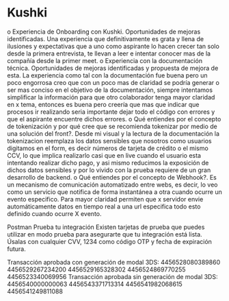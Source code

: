 # Kushki
o Experiencia de Onboarding con Kushki. Oportunidades de mejoras identificadas.
Una experiencia que definitivamente es grata y llena de ilusiones y expectativas que a uno como aspirante lo hacen crecer tan solo desde la primera entrevista, te llevan a leer e intentar conocer mas de la compañía desde la primer meet.
 o Experiencia con la documentación técnica. Oportunidades de mejoras identificadas y propuesta de mejora de esta. 
La experiencia como tal con la documentación fue buena pero un poco engorrosa creo que con un poco mas de claridad se podría generar o ser mas conciso en el objetivo de la documentación, siempre intentamos simplificar la información para que otro colaborador tenga mayor claridad en x tema, entonces es buena pero creería que mas que indicar que procesos ir realizando seria importante dejar todo el código con errores y que el aspirante encuentre dichos errores.
o Qué entiendes por el concepto de tokenización y por qué cree que se recomienda tokenizar por medio de una solución del front?.
Desde mi visual y la lectura de la documentación la tokenizacion reemplaza los datos sensibles que nosotros como usuarios digitamos en el form, es decir números de tarjeta de crédito o el mismo CCV, lo que implica realizarlo casi que en live cuando el usuario esta intentando realizar dicho pago, y asi mismo reducimos la exposición de dichos datos sensibles y por lo vivido con la prueba requiere de un gran desarrollo de backend.
 o Qué entiendes por el concepto de Webhook?.
Es un mecanismo de comunicación automatizado entre webs, es decir, lo veo como un servicio  que notifica de forma instantánea a otra cuando ocurre un evento especifico. Para mayor claridad permiten que x servidor envie automáticamente datos en tiempo real a una url especifica todo esto definido cuando ocurre X evento.



 
 Postman 
 Prueba tu integración
Existen tarjetas de prueba que puedes utilizar en modo prueba para asegurarte que tu integración está lista. Úsalas con cualquier CVV, 1234 como código OTP y fecha de expiración futura.

Transacción aprobada con generación de modal 3DS:
4456528080389860
4456529267234200
4456529165328302
4456524869770255
4456523340069956
Transacción aprobada sin generación de modal 3DS:
4456540000000063
4456543371713314
4456541982068615
4456541249811088
